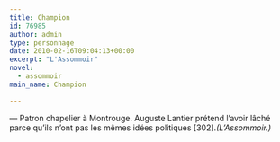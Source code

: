 ```yaml
---
title: Champion
id: 76985
author: admin
type: personnage
date: 2010-02-16T09:04:13+00:00
excerpt: "L'Assommoir"
novel:
  - assommoir
main_name: Champion

---
```

— Patron chapelier à Montrouge. Auguste Lantier prétend l&rsquo;avoir lâché parce qu&rsquo;ils n&rsquo;ont pas les mêmes idées politiques [302]._(L&rsquo;Assommoir.)_